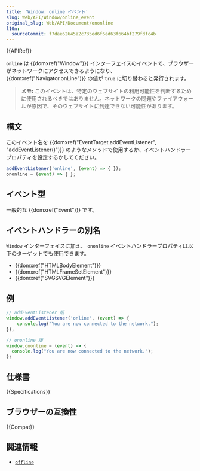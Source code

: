 ```yaml
---
title: 'Window: online イベント'
slug: Web/API/Window/online_event
original_slug: Web/API/Document/ononline
l10n:
  sourceCommit: f7dae62645a2c735ed6f6ed63f664bf279fdfc4b
---
```


{{APIRef}}

**`online`** は {{domxref("Window")}} インターフェイスのイベントで、ブラウザーがネットワークにアクセスできるようになり、 {{domxref("Navigator.onLine")}} の値が `true` に切り替わると発行されます。

> **メモ:** このイベントは、特定のウェブサイトの利用可能性を判断するために使用されるべきではありません。ネットワークの問題やファイアウォールが原因で、そのウェブサイトに到達できない可能性があります。

## 構文

このイベント名を {{domxref("EventTarget.addEventListener", "addEventListener()")}} のようなメソッドで使用するか、イベントハンドラープロパティを設定するかしてください。

```js
addEventListener('online', (event) => { });
ononline = (event) => { };
```

## イベント型

一般的な {{domxref("Event")}} です。

## イベントハンドラーの別名

`Window` インターフェイスに加え、 `ononline` イベントハンドラープロパティは以下のターゲットでも使用できます。

- {{domxref("HTMLBodyElement")}}
- {{domxref("HTMLFrameSetElement")}}
- {{domxref("SVGSVGElement")}}

## 例

```js
// addEventListener 版
window.addEventListener('online', (event) => {
    console.log("You are now connected to the network.");
});

// ononline 版
window.ononline = (event) => {
  console.log("You are now connected to the network.");
};
```

## 仕様書

{{Specifications}}

## ブラウザーの互換性

{{Compat}}

## 関連情報

- [`offline`](/ja/docs/Web/API/Window/offline_event)
